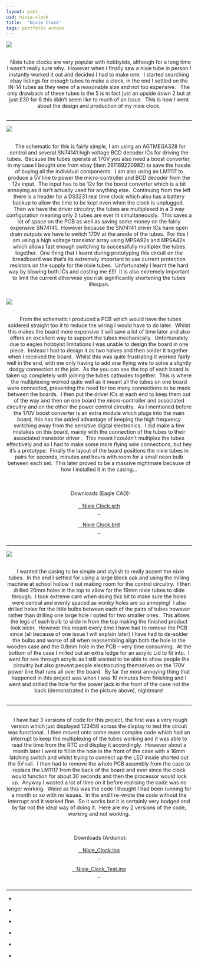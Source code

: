 ```yaml
---
layout: post
uid: nixie-clock
title:  'Nixie Clock'
tags: portfolio arrows
---
```


<a href="{{ site.url }}/images/portfolio/nixie-clock/IMG_5355.jpg">
<img src = "{{ site.url }}/images/portfolio/nixie-clock/IMG_5355.jpg">
</a>


<div class="sqs-html-content">
 <p class="" style="text-align:center;white-space:pre-wrap;">
  Nixie tube clocks are very popular with hobbyists, although for a long time I wasn’t really sure why.  However when I finally saw a nixie tube in person I instantly worked it out and decided I had to make one.  I started searching ebay listings for enough tubes to make a clock, in the end I settled on the IN-14 tubes as they were of a reasonable size and not too expensive.   The only drawback of these tubes is the 5 is in fact just an upside down 2 but at just £30 for 6 this didn’t seem like to much of an issue.  This is how I went about the design and production of my nixie clock.
 </p>
</div>


<hr>

<a href="{{ site.url }}/images/portfolio/nixie-clock/nixie-sch.png">
<img src = "{{ site.url }}/images/portfolio/nixie-clock/nixie-sch.png">
</a>


<div class="sqs-html-content">
 <p class="" style="text-align:center;white-space:pre-wrap;">
  The schematic for this is fairly simple, I am using an AGTMEGA328 for control and several SN74141 high voltage BCD decoder ICs for driving the tubes.  Because the tubes operate at 170V you also need a boost converter, in my case I bought one from ebay (item 261169220982) to save the hassle of buying all the individual components.  I am also using an LM1117 to produce a 5V line to power the micro-controller and BCD decoder from the 12v input.  The input has to be 12v for the boost converter which is a bit annoying as it isn’t actually used for anything else.  Continuing from the left there is a header for a DS3231 real time clock which also has a battery backup to allow the time to be kept even when the clock is unplugged.  Then we have the driver circuitry; the tubes are multiplexed in a 3 way configuration meaning only 2 tubes are ever lit simultaneously.  This saves a lot of space on the PCB as well as saving some money on the fairly expensive SN74141.  However because the SN74141 driver ICs have open drain outputs we have to switch 170V at the anode of the tubes.  For this I am using a high voltage transistor array using MPSA92s and MPSA42s which allows fast enough switching to successfully multiplex the tubes together.  One thing that I learnt during prototyping this circuit on the breadboard was that’s its extremely important to use current protection resistors on the supply for the nixie tubes.  Unfortunately I learnt the hard way by blowing both ICs and costing me £5!  It is also extremely important to limit the current otherwise you risk significantly shortening the tubes lifespan.
 </p>
</div>


<a href="{{ site.url }}/images/portfolio/nixie-clock/image-asset.png">
<img src = "{{ site.url }}/images/portfolio/nixie-clock/image-asset.png">
</a>


<div class="sqs-html-content">
 <p class="" style="text-align:center;white-space:pre-wrap;">
  From the schematic I produced a PCB which would have the tubes soldered straight too it to reduce the wiring I would have to do later.  Whilst this makes the board more expensive it will save a lot of time later and also offers an excellent way to support the tubes mechanically.  Unfortunately due to eagles hobbyist limitations I was unable to design the board in one piece.  Instead I had to design it as two halves and then solder it together when I received the board.  Whilst this was quite frustrating it worked fairly well in the end, with me only having to add one flying wire to solve a slightly dodgy connection at the join.  As the you can see the top of each board is taken up completely with joining the tubes cathodes together.  This is where the multiplexing worked quite well as it meant all the tubes on one board were connected, preventing the need for too many connections to be made between the boards.  I then put the driver ICs at each end to keep them out of the way and then on one board the micro-controller and associated circuitry and on the other the power control circuitry.  As I mentioned before the 170V boost converter is an extra module which plugs into the main board, this has the added advantage of keeping the high frequency switching away from the sensitive digital electronics.  I did make a few mistakes on this board, mainly with the connection of the tubes to their associated transistor driver .  This meant I couldn't multiplex the tubes effectively and so I had to make some more flying wire connections, but hey it’s a prototype.  Finally the layout of the board positions the nixie tubes in pairs for seconds, minutes and hours with room for a small neon bulb between each set.  This later proved to be a massive nightmare because of how I installed it in the casing…
 </p>
 <p class="" style="text-align:center;white-space:pre-wrap;">
  Downloads (Eagle CAD):
  <a href="{{ site.url }}/files/nixie-clock/Nixie_clock.sch">
   Nixie Clock.sch
  </a>
  <a href="{{ site.url }}/files/nixie-clock/Nixie_clock.brd">
   Nixie Clock.brd
  </a>
 </p>
</div>


<hr>

<a href="{{ site.url }}/images/portfolio/nixie-clock/image-asset.jpeg">
<img src = "{{ site.url }}/images/portfolio/nixie-clock/image-asset.jpeg">
</a>


<div class="sqs-html-content">
 <p class="" style="text-align:center;white-space:pre-wrap;">
  I wanted the casing to be simple and stylish to really accent the nixie tubes.  In the end I settled for using a large block oak and using the milling machine at school hollow it out making room for the control circuitry.  I then drilled 20mm holes in the top to allow for the 19mm nixie tubes to slide through.  I took extreme care when doing this bit to make sure the holes were central and evenly spaced as wonky holes are so annoying!  I also drilled holes for the little bulbs between each of the pairs of tubes however rather than drilling one large hole I opted for two smaller ones.  This allows the legs of each bulb to slide in from the top making the finished product look nicer.  However this meant every time I have had to remove the PCB since (all because of one issue I will explain later) I have had to de-solder the bulbs and worse of all when reassembling align both the hole in the wooden case and the 0.8mm hole in the PCB – very time consuming.  At the bottom of the case I milled out an extra ledge for an acrylic Lid to fit into.  I went for see through acrylic as I still wanted to be able to show people the circuitry but also prevent people electrocuting themselves on the 170V power line that runs all over the board.  By far the most annoying thing that happened in this project was when I was 10 minutes from finishing and I went and drilled the hole for the power jack in the front of the case not the back (demonstrated in the picture above), nightmare!
 </p>
</div>


<hr>

<div class="sqs-html-content">
 <p class="" style="text-align:center;white-space:pre-wrap;">
  I have had 3 versions of code for this project, the first was a very rough version which just displayed 123456 across the display to test the circuit was functional.  I then moved onto some more complex code which had an interrupt to keep the multiplexing of the tubes working and it was able to read the time from the RTC and display it accordingly.  However about a month later I went to fill in the hole in the front of the case with a 16mm latching switch and whilst trying to connect up the LED inside shorted out the 5V rail.  I then had to remove the whole PCB assembly from the case to replace the LM1117 from the back of the board and ever since the clock would function for about 30 seconds and then the processor would lock up.  Anyway I wasted a lot of time on it before realising the code was no longer working.  Weird as this was the code I thought I had been running for a month or so with no issues.  In the end I re-wrote the code without the interrupt and it worked fine.  So it works but it is certainly very bodged and by far not the ideal way of doing it.  Here are my 2 versions of the code, working and not working.
 </p>
 <p class="" style="text-align:center;white-space:pre-wrap;">
  Downloads (Arduino):
  <a href="{{ site.url }}/files/nixie-clock/Nixie_Clock.ino">
   Nixie_Clock.ino
  </a>
  <a href="{{ site.url }}/files/nixie-clock/Nixie_Clock_Test.ino">
   Nixie_Clock_Test.ino
  </a>
 </p>
</div>


<hr>

<ul class="projects clearfix">
  <li>
    <div class="project" style='background-image: url({{ site.url }}/images/portfolio/nixie-clock/IMG_5374.jpg)'>
      <a class="cover" href="{{ site.url }}/images/portfolio/nixie-clock/IMG_5374.jpg"></a>
    </div>
  </li>
  <li>
    <div class="project" style='background-image: url({{ site.url }}/images/portfolio/nixie-clock/IMAG1340.jpg)'>
      <a class="cover" href="{{ site.url }}/images/portfolio/nixie-clock/IMAG1340.jpg"></a>
    </div>
  </li>
  <li>
    <div class="project" style='background-image: url({{ site.url }}/images/portfolio/nixie-clock/IMG_5372.jpg)'>
      <a class="cover" href="{{ site.url }}/images/portfolio/nixie-clock/IMG_5372.jpg"></a>
    </div>
  </li>
  <li>
    <div class="project" style='background-image: url({{ site.url }}/images/portfolio/nixie-clock/IMG_5356.jpg)'>
      <a class="cover" href="{{ site.url }}/images/portfolio/nixie-clock/IMG_5356.jpg"></a>
    </div>
  </li>
  <li>
    <div class="project" style='background-image: url({{ site.url }}/images/portfolio/nixie-clock/IMG_5377.jpg)'>
      <a class="cover" href="{{ site.url }}/images/portfolio/nixie-clock/IMG_5377.jpg"></a>
    </div>
  </li>
  <li>
    <div class="project" style='background-image: url({{ site.url }}/images/portfolio/nixie-clock/IMG_5355.jpg)'>
      <a class="cover" href="{{ site.url }}/images/portfolio/nixie-clock/IMG_5355.jpg"></a>
    </div>
  </li>
</ul>
<br>


